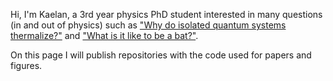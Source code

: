 Hi, I'm Kaelan, a 3rd year physics PhD student interested in many questions (in and out of physics) such as ["Why do isolated quantum systems thermalize?"](https://en.wikipedia.org/wiki/Eigenstate_thermalization_hypothesis) and ["What is it like to be a bat?"](https://en.wikipedia.org/wiki/What_Is_It_Like_to_Be_a_Bat%3F). 

On this page I will publish repositories with the code used for papers and figures.
